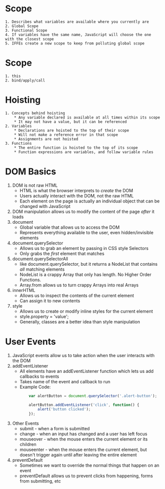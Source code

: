# Scope
	1. Describes what variables are available where you currently are
	2. Global Scope
	3. Functional Scope
	4. If variables have the same name, JavaScript will choose the one with the closest scope
	5. IFFEs create a new scope to keep from polluting global scope

# Scope
	1. this
	2. bind/apply/call


# Hoisting
	1. Concepts behind hoisting
		* Any variable declared is available at all times within its scope
		* It may not have a value, but it can be referenced
	2. Variables
		* Declarations are hoisted to the top of their scope
		* Will not make a reference error in that scope
		* Assignments are not hoisted
	3. Functions
		* The entire function is hoisted to the top of its scope
		* Function expressions are variables, and follow variable rules

# DOM Basics
 1. DOM is not raw HTML
	 * HTML is what the browser interprets to *create* the DOM
	 * Users actually interact with the DOM, not the raw HTML
	 * Each element on the page is actually an individual object that can be changed with JavaScript
 2. DOM manipulation allows us to modify the content of the page *after* it loads
 3. document
	 * Global variable that allows us to access the DOM
	 * Represents everything available to the user, even hidden/invisible elements
 4. document.querySelector
	 * Allows us to grab an element by passing in CSS style Selectors
	 * Only grabs the *first* element that matches
 5. document.querySelectorAll
	 * like document.querySelector, but it returns a NodeList that contains *all* matching elements
	 * NodeList is a crappy Array that only has length. No Higher Order Functions.
	 * Array.from allows us to turn crappy Arrays into real Arrays
 6. innerHTML
	 * Allows us to inspect the contents of the current element
	 * Can assign it to new contents
 7. style
	 * Allows us to create or modify inline styles for the current element
	 * style.property = 'value';
	 * Generally, classes are a better idea than style manipulation

# User Events
 1. JavaScript events allow us to take action when the user interacts with the DOM
 2. addEventListener
	 * All elements have an addEventListener function which lets us add callbacks to events
	 * Takes name of the event and callback to run
	 * Example Code:
		 ```javascript
			 var alertButton = document.querySelector('.alert-button');

			 alertButton.addEventListener('click', function() {
				 alert('button clicked');
			 });			
		 ```
 3. Other Events
	 * submit - when a form is submitted
	 * change - when an input has changed and a user has left focus
	 * mouseover - when the mouse enters the current element or its children
	 * mouseenter - when the mouse enters the current element, but doesn't trigger again until after leaving the entire element
 4. preventDefault
	 * Sometimes we want to override the normal things that happen on an event
	 * preventDefault allows us to prevent clicks from happening, forms from submitting, etc
